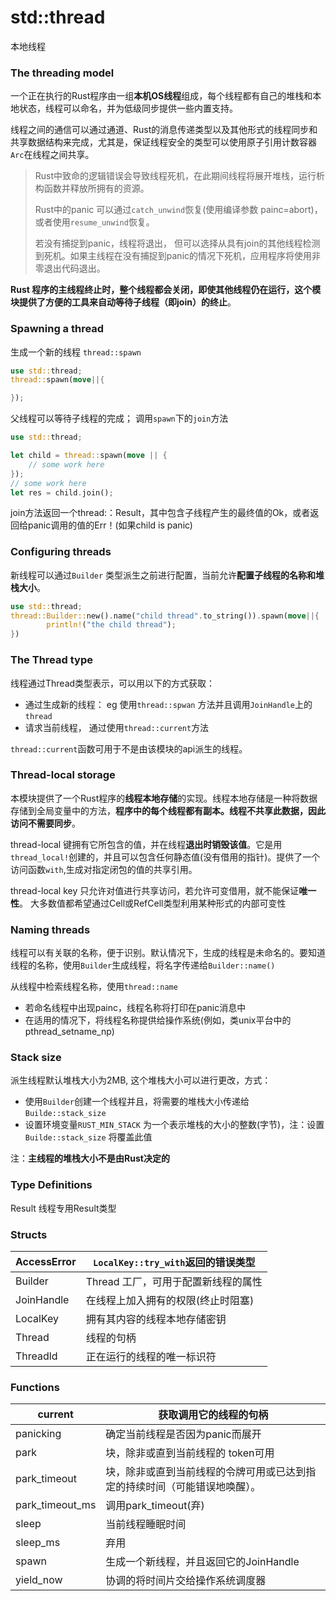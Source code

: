 # std::thread

本地线程

### The threading model

一个正在执行的Rust程序由一组**本机OS线程**组成，每个线程都有自己的堆栈和本地状态，线程可以命名，并为低级同步提供一些内置支持。

线程之间的通信可以通过通道、Rust的消息传递类型以及其他形式的线程同步和共享数据结构来完成，尤其是，保证线程安全的类型可以使用原子引用计数容器`Arc`在线程之间共享。

> Rust中致命的逻辑错误会导致线程死机，在此期间线程将展开堆栈，运行析构函数并释放所拥有的资源。
>
> Rust中的panic 可以通过`catch_unwind`恢复(使用编译参数 painc=abort)，或者使用`resume_unwind`恢复。
>
> 若没有捕捉到panic，线程将退出， 但可以选择从具有join的其他线程检测到死机。如果主线程在没有捕捉到panic的情况下死机，应用程序将使用非零退出代码退出。

**Rust 程序的主线程终止时，整个线程都会关闭，**即使其他线程仍在运行，这个模块提供了方便的工具来**自动等待子线程（即join）的终止**。

### Spawning a thread

生成一个新的线程 `thread::spawn`

```rust
use std::thread;
thread::spawn(move||{

});
```

父线程可以等待子线程的完成； 调用`spawn`下的`join`方法

```rust
use std::thread;

let child = thread::spawn(move || {
    // some work here
});
// some work here
let res = child.join();
```

join方法返回一个thread:：Result，其中包含子线程产生的最终值的Ok，或者返回给panic调用的值的Err！(如果child is panic)

### Configuring   threads

新线程可以通过`Builder` 类型派生之前进行配置，当前允许**配置子线程的名称和堆栈大小**。

```rust
use std::thread;
thread::Builder::new().name("child thread".to_string()).spawn(move||{
    	println!("the child thread");
})
```

### The  Thread type

线程通过Thread类型表示，可以用以下的方式获取：

- 通过生成新的线程： eg  使用`thread::spwan` 方法并且调用`JoinHandle`上的`thread`
- 请求当前线程， 通过使用`thread::current`方法

`thread::current`函数可用于不是由该模块的api派生的线程。

### Thread-local storage

本模块提供了一个Rust程序的**线程本地存储**的实现。线程本地存储是一种将数据存储到全局变量中的方法，**程序中的每个线程都有副本。线程不共享此数据，因此访问不需要同步**。

thread-local 键拥有它所包含的值，并在线程**退出时销毁该值**。它是用`thread_local!`创建的，并且可以包含任何静态值(没有借用的指针)。提供了一个访问函数`with`,生成对指定闭包的值的共享引用。

thread-local key 只允许对值进行共享访问，若允许可变借用，就不能保证**唯一性**。   大多数值都希望通过Cell或RefCell类型利用某种形式的内部可变性

### Naming threads

线程可以有关联的名称，便于识别。默认情况下，生成的线程是未命名的。要知道线程的名称，使用`Builder`生成线程，将名字传递给`Builder::name()`

从线程中检索线程名称，使用`thread::name`

- 若命名线程中出现painc，线程名称将打印在panic消息中
- 在适用的情况下，将线程名称提供给操作系统(例如，类unix平台中的pthread_setname_np)

### Stack size

派生线程默认堆栈大小为2MB, 这个堆栈大小可以进行更改，方式：

- 使用`Builder`创建一个线程并且，将需要的堆栈大小传递给`Builde::stack_size`
- 设置环境变量`RUST_MIN_STACK`  为一个表示堆栈的大小的整数(字节)，注：设置`Builde::stack_size` 将覆盖此值

注：**主线程的堆栈大小不是由Rust决定的**

### Type Definitions

Result				线程专用Result类型

### Structs

| AccessError | `LocalKey::try_with`返回的错误类型  |
| ----------- | ----------------------------------- |
| Builder     | Thread 工厂，可用于配置新线程的属性 |
| JoinHandle  | 在线程上加入拥有的权限(终止时阻塞)  |
| LocalKey    | 拥有其内容的线程本地存储密钥        |
| Thread      | 线程的句柄                          |
| Threadld    | 正在运行的线程的唯一标识符          |

### Functions

| current         | 获取调用它的线程的句柄                                       |
| --------------- | ------------------------------------------------------------ |
| panicking       | 确定当前线程是否因为panic而展开                              |
| park            | 块，除非或直到当前线程的 token可用                           |
| park_timeout    | 块，除非或直到当前线程的令牌可用或已达到指定的持续时间（可能错误地唤醒）。 |
| park_timeout_ms | 调用park_timeout(弃)                                         |
| sleep           | 当前线程睡眠时间                                             |
| sleep_ms        | 弃用                                                         |
| spawn           | 生成一个新线程，并且返回它的JoinHandle                       |
| yield_now       | 协调的将时间片交给操作系统调度器                             |

